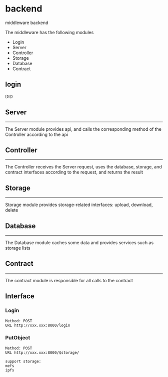 # backend

middleware backend

The middleware has the following modules
- Login
- Server
- Controller
- Storage
- Database
- Contract

## login
DID

## Server 
---
The Server module provides api, and calls the corresponding method of the Controller according to the api


## Controller 
---
The Controller receives the Server request, uses the database, storage, and contract interfaces according to the request, and returns the result


## Storage
---
Storage module provides storage-related interfaces: upload, download, delete


## Database
--- 
The Database module caches some data and provides services such as storage lists


## Contract
---
The contract module is responsible for all calls to the contract

## Interface
### Login
```
Method: POST
URL http://xxx.xxx:8000/login
```

### PutObject
```
Method: POST
URL http://xxx.xxx:8000/$storage/

support storage:
mefs
ipfs
```